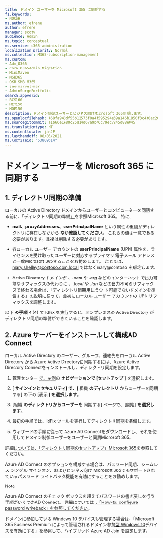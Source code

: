 ```yaml
---
title: ドメイン ユーザーを Microsoft 365 に同期する
f1.keywords:
- NOCSH
ms.author: efrene
author: efrene
manager: scotv
audience: Admin
ms.topic: conceptual
ms.service: o365-administration
localization_priority: Normal
ms.collection: M365-subscription-management
ms.custom:
- Adm_O365
- Core_O365Admin_Migration
- MiniMaven
- MSB365
- OKR_SMB_M365
- seo-marvel-mar
- AdminSurgePortfolio
search.appverid:
- BCS160
- MET150
- MOE150
description: ドメイン制御ユーザーとビジネス向けMicrosoft 365同期します。
ms.openlocfilehash: 468fa943df55b12573f0a4f595294e39a146b1850f3c430ac2088a30991c0e60
ms.sourcegitcommit: a1b66e1e80c25d14d67a9b46c79ec7245d88e045
ms.translationtype: MT
ms.contentlocale: ja-JP
ms.lasthandoff: 08/05/2021
ms.locfileid: "53809314"
---
```

# <a name="synchronize-domain-users-to-microsoft-365"></a>ドメイン ユーザーを Microsoft 365 に同期する

## <a name="1-prepare-for-directory-synchronization"></a>1. ディレクトリ同期の準備 

ローカルの Active Directory ドメインからユーザーとコンピューターを同期する前に、「ディレクトリ同期の準備[」](../enterprise/prepare-for-directory-synchronization.md)を参照Microsoft 365。 特に、

   - **mail、proxyAddresses、userPrincipalName** という属性の重複がディレクトリに存在しなかから **なか確認してください**。 これらの値は一意である必要があります。重複は削除する必要があります。
   
   - 各ローカル ユーザー アカウントの **userPrincipalName** (UPN) 属性を、ライセンスを受け取ったユーザーに対応するプライマリ 電子メール アドレスと一致Microsoft 365することをお勧めします。 たとえば、mary.shelley@contoso.com.local ではなくmary@contoso *を指定します。* 
   
   - Active Directory ドメインが *、.com* や *.org* などのインターネットで出力可能なサフィックスの代わりに *、.local* や *.lan* などの出力不可のサフィックスで終わる場合は、「ディレクトリ同期用にラウ [](../enterprise/prepare-a-non-routable-domain-for-directory-synchronization.md)ト可能でないドメインを準備する」の説明に従って、最初にローカル ユーザー アカウントの UPN サフィックスを調整します。 

以下 **の手順** 4 (4) で IdFix を実行すると、オンプレミスの Active Directory がディレクトリ同期の準備ができていることを確認します。

## <a name="2-install-and-configure-azure-ad-connect"></a>2. Azure サーバーをインストールして構成AD Connect

ローカル Active Directory のユーザー、グループ、連絡先をローカル Active Directory から Azure Active Directoryに同期するには、Azure Active Directory Connectをインストールし、ディレクトリ同期を設定します。 

 1. 管理センター [で、左側](https://go.microsoft.com/fwlink/p/?linkid=2024339)の **ナビゲーションで [セットアップ** ] を選択します。

 2. [ **サインインとセキュリティ] で、[** 組織 **のディレクトリ**  からユーザーを同期する] の下の [表示 **] を選択します**。

 3. [組織 **のディレクトリからユーザーを** 同期する] ページで、[開始] **を選択します**。

 4. 最初の手順では、IdFix ツールを実行してディレクトリ同期を準備します。

 5. ウィザードの手順に従って Azure AD Connectをダウンロードし、それを使用してドメイン制御ユーザーをユーザーと同期Microsoft 365。


詳細[については、「ディレクトリ同期のセットアップ」Microsoft 365](../enterprise/set-up-directory-synchronization.md)を参照してください。

Azure AD Connect のオプションを構成する場合は、パスワード同期、シームレス シングル サインオン、およびビジネス向け Microsoft 365でもサポートされているパスワード ライトバック機能を有効にすることをお勧めします。 

> [!NOTE]
> Azure AD Connect のチェック ボックスを超えてパスワードの書き戻しを行う手順がいくつかAD Connect。 詳細については [、「How-to: configure password writeback」を参照してください](/azure/active-directory/authentication/howto-sspr-writeback)。 

ドメインに参加している Windows 10 デバイスも管理する場合は、「Microsoft 365 Business Premium によって管理されるドメイン参加[型 Windows 10](manage-windows-devices.md)デバイスを有効にする」を参照して、ハイブリッド Azure AD Join を設定します。